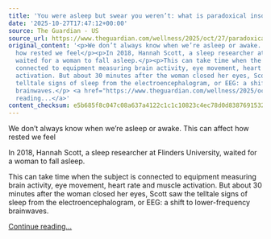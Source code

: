 ```yaml
---
title: 'You were asleep but swear you weren’t: what is paradoxical insomnia?'
date: '2025-10-27T17:47:12+00:00'
source: The Guardian - US
source_url: https://www.theguardian.com/wellness/2025/oct/27/paradoxical-insomnia-sleep
original_content: '<p>We don’t always know when we’re asleep or awake. This can affect
  how rested we feel</p><p>In 2018, Hannah Scott, a sleep researcher at Flinders University,
  waited for a woman to fall asleep.</p><p>This can take time when the subject is
  connected to equipment measuring brain activity, eye movement, heart rate and muscle
  activation. But about 30 minutes after the woman closed her eyes, Scott saw the
  telltale signs of sleep from the electroencephalogram, or EEG: a shift to lower-frequency
  brainwaves.</p> <a href="https://www.theguardian.com/wellness/2025/oct/27/paradoxical-insomnia-sleep">Continue
  reading...</a>'
content_checksum: e5b685f8c047c08a637a4122c1c1c10823c4ec78d0d83876915326a9cb8cc232
---
```


We don’t always know when we’re asleep or awake. This can affect how rested we feel

In 2018, Hannah Scott, a sleep researcher at Flinders University, waited for a woman to fall asleep.

This can take time when the subject is connected to equipment measuring brain activity, eye movement, heart rate and muscle activation. But about 30 minutes after the woman closed her eyes, Scott saw the telltale signs of sleep from the electroencephalogram, or EEG: a shift to lower-frequency brainwaves.

 [Continue reading...](https://www.theguardian.com/wellness/2025/oct/27/paradoxical-insomnia-sleep)